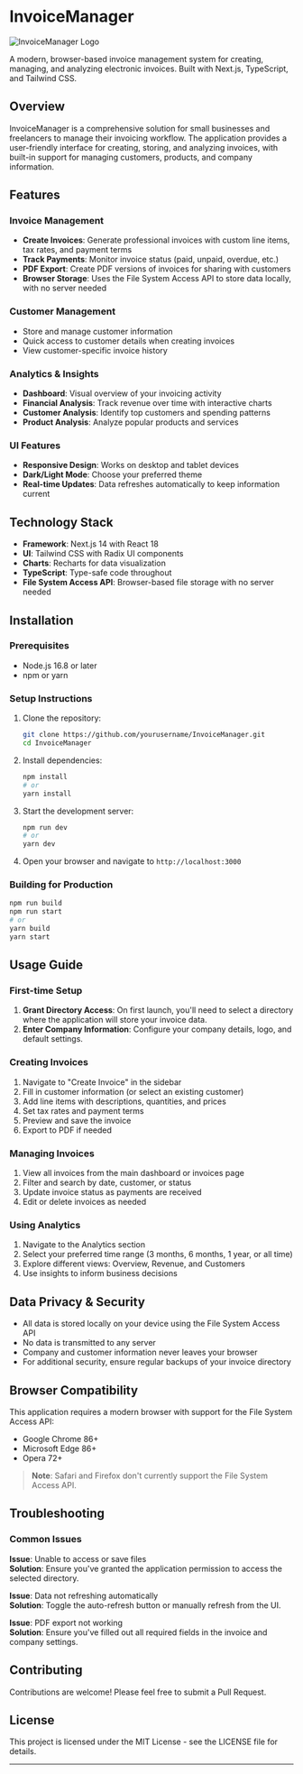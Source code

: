 # InvoiceManager

![InvoiceManager Logo](assets/eingangsrechnungen.png)

A modern, browser-based invoice management system for creating, managing, and analyzing electronic invoices. Built with Next.js, TypeScript, and Tailwind CSS.

## Overview

InvoiceManager is a comprehensive solution for small businesses and freelancers to manage their invoicing workflow. The application provides a user-friendly interface for creating, storing, and analyzing invoices, with built-in support for managing customers, products, and company information.

## Features

### Invoice Management
- **Create Invoices**: Generate professional invoices with custom line items, tax rates, and payment terms
- **Track Payments**: Monitor invoice status (paid, unpaid, overdue, etc.)
- **PDF Export**: Create PDF versions of invoices for sharing with customers
- **Browser Storage**: Uses the File System Access API to store data locally, with no server needed

### Customer Management
- Store and manage customer information
- Quick access to customer details when creating invoices
- View customer-specific invoice history

### Analytics & Insights
- **Dashboard**: Visual overview of your invoicing activity
- **Financial Analysis**: Track revenue over time with interactive charts
- **Customer Analysis**: Identify top customers and spending patterns
- **Product Analysis**: Analyze popular products and services

### UI Features
- **Responsive Design**: Works on desktop and tablet devices
- **Dark/Light Mode**: Choose your preferred theme
- **Real-time Updates**: Data refreshes automatically to keep information current

## Technology Stack

- **Framework**: Next.js 14 with React 18
- **UI**: Tailwind CSS with Radix UI components
- **Charts**: Recharts for data visualization
- **TypeScript**: Type-safe code throughout
- **File System Access API**: Browser-based file storage with no server needed

## Installation

### Prerequisites
- Node.js 16.8 or later
- npm or yarn

### Setup Instructions

1. Clone the repository:
   ```bash
   git clone https://github.com/yourusername/InvoiceManager.git
   cd InvoiceManager
   ```

2. Install dependencies:
   ```bash
   npm install
   # or
   yarn install
   ```

3. Start the development server:
   ```bash
   npm run dev
   # or
   yarn dev
   ```

4. Open your browser and navigate to `http://localhost:3000`

### Building for Production

```bash
npm run build
npm run start
# or
yarn build
yarn start
```

## Usage Guide

### First-time Setup

1. **Grant Directory Access**: On first launch, you'll need to select a directory where the application will store your invoice data.
2. **Enter Company Information**: Configure your company details, logo, and default settings.

### Creating Invoices

1. Navigate to "Create Invoice" in the sidebar
2. Fill in customer information (or select an existing customer)
3. Add line items with descriptions, quantities, and prices
4. Set tax rates and payment terms
5. Preview and save the invoice
6. Export to PDF if needed

### Managing Invoices

1. View all invoices from the main dashboard or invoices page
2. Filter and search by date, customer, or status
3. Update invoice status as payments are received
4. Edit or delete invoices as needed

### Using Analytics

1. Navigate to the Analytics section
2. Select your preferred time range (3 months, 6 months, 1 year, or all time)
3. Explore different views: Overview, Revenue, and Customers
4. Use insights to inform business decisions

## Data Privacy & Security

- All data is stored locally on your device using the File System Access API
- No data is transmitted to any server
- Company and customer information never leaves your browser
- For additional security, ensure regular backups of your invoice directory

## Browser Compatibility

This application requires a modern browser with support for the File System Access API:
- Google Chrome 86+
- Microsoft Edge 86+
- Opera 72+

> **Note**: Safari and Firefox don't currently support the File System Access API.

## Troubleshooting

### Common Issues

**Issue**: Unable to access or save files  
**Solution**: Ensure you've granted the application permission to access the selected directory.

**Issue**: Data not refreshing automatically  
**Solution**: Toggle the auto-refresh button or manually refresh from the UI.

**Issue**: PDF export not working  
**Solution**: Ensure you've filled out all required fields in the invoice and company settings.

## Contributing

Contributions are welcome! Please feel free to submit a Pull Request.

## License

This project is licensed under the MIT License - see the LICENSE file for details.

---